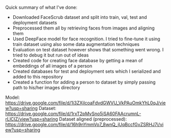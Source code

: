 Quick summary of what I've done: 
- Downloaded FaceScrub dataset and split into train, val, test and deployment datasets
- Preprocessed them all by retrieving faces from images and aligning them
- Used DeepFace model for face recognition. I tried to fine-tune it using train dataset using also some data augmentation techniques
- Evaluation on test dataset however shows that something went wrong. I tried to debug it but run out of ideas
- Created code for creating face database by getting a mean of embeddings of all images of a person
- Created databases for test and deployment sets which I serialized and added to this repository
- Created a function for adding a person to dataset by simply passing path to his/her images directory

Model: https://drive.google.com/file/d/1i3ZXjlcoaFdvdGWVU_VkPAuOmkYhL0qJ/view?usp=sharing
Dataset: https://drive.google.com/file/d/1rxT2pMvSno5jSA60FAAcrumnL-rLlCIZ/view?usp=sharing
Dataset aligned (preprocessed): https://drive.google.com/file/d/16h9nYmmVo7_8wnQ_jUqBccfGvZSRHJ7i/view?usp=sharing